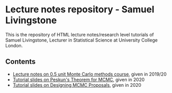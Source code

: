 # Lecture notes repository - Samuel Livingstone
This is the repository of HTML lecture notes/research level tutorials of Samuel Livingstone, Lecturer in Statistical Science at University College London.

## Contents

- [Lecture notes on 0.5 unit Monte Carlo methods course](https://sam0287.github.io/lecturenotes_main.html), given in 2019/20
- [Tutorial slides on Peskun's Theorem for MCMC](https://sam0287.github.io/probReadinggroup2020.html), given in 2020
- [Tutorial slides on Designing MCMC Proposals](https://sam0287.github.io/probReadinggroup2020-2.html), given in 2020
